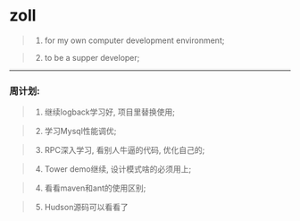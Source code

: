 # zoll

> 1. for my own computer development environment;

> 2. to be a supper developer;

***
### 周计划:

> 1. 继续logback学习好, 项目里替换使用;

> 2. 学习Mysql性能调优;

> 3. RPC深入学习, 看别人牛逼的代码, 优化自己的;

> 4. Tower demo继续, 设计模式啥的必须用上;

> 4. 看看maven和ant的使用区别;

> 5. Hudson源码可以看看了
